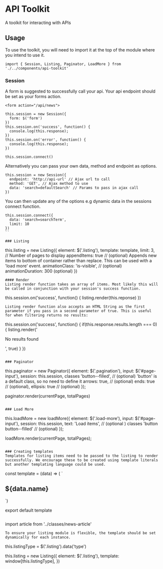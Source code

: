 # API Toolkit
A toolkit for interacting with APIs

## Usage

To use the toolkit, you will need to import it at the top of the module where you intend to use it.
```
import { Session, Listing, Paginator, LoadMore } from './../components/api-toolkit'
```

### Session
A form is suggested to successfully call your api. Your api endpoint should be set as your forms action.
```
<form action="/api/news">
```

```
this.session = new Session({
  form: $('form')
})
this.session.on('success', function() {
  console.log(this.response);
})
this.session.on('error', function() {
  console.log(this.response);
})

this.session.connect()
```

Alternatively you can pass your own data, method and endpoint as options. 

```
this.session = new Session({
  endpoint: 'http://api-url' // Ajax url to call
  method: 'GET', // Ajax method to use
  data: 'search=defaultSearch' // Params to pass in ajax call
})
```
You can then update any of the options e.g dynamic data in the sessions connect function.

```
this.session.connect({
  data: 'search=searchTerm',
  limit: 10
})
``

### Listing
```
this.listing = new Listing({
  element: $('.listing'),
  template: template,
  limit: 3, // Number of pages to display
  appendItems: true // (optional) Appends new items to bottom of container rather than replace. This can be used with a 'load more' event.
  animationClass: 'is-visible', // (optional)
  animationDuration: 300 (optional)
})
  
```
#### Render 
Listing render function takes an array of items. Most likely this will be called in conjunction with your session's success function.
```
this.session.on('success', function() {
  listing.render(this.reponse)
})
```
Listing render function also accepts an HTML String as the first parameter if you pass in a second parameter of true. This is useful for when filtering returns no results:
```
this.session.on('success', function() {
  if(this.response.results.length === 0) {
   listing.render('<p>No results found</p>', true)
  }
})
```

### Paginator
```
this.paginator = new Paginator({
  element: $('.pagination'),
  input: $('#page-input'),
  session: this.session,
  classes 'button--filled', // (optional) 'button' is a default class, so no need to define it
  arrows: true, // (optional)
  ends: true // (optional),
  ellipsis: true // (optional)
});

paginator.render(currentPage, totalPages)
```

### Load More
```
this.loadMore = new loadMore({
  element: $('.load-more'),
  input: $('#page-input'),
  session: this.session,
  text: 'Load items', // (optional )
  classes 'button button--filled' // (optional)
});

loadMore.render(currentPage, totalPages);
```

### Creating templates
Templates for listing items need to be passed to the listing to render successfully. We encourage these to be created using template literals but another templating language could be used.
```
const template = (data) => (
`<article class="card">
    <h1 class="card__heading">${data.name}</h1>
</article>`)

export default template
```
```
import article from '../classes/news-article'
```
To ensure your listing module is flexible, the template should be set dynamically for each instance.
```
this.listingType = $('.listing').data('type')

this.listing = new Listing({
  element: $('.listing'),
  template: window[this.listingType],
})
```